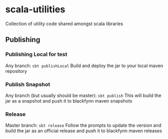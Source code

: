 # scala-utilities
Collection of utility code shared amongst scala libraries

## Publishing

### Publishing Local for test
Any branch: `sbt publishLocal`
Build and deploy the jar to your local maven repository

### Publish Snapshot
Any branch (but usually should be master): `sbt publish`
This will build the jar as a snapshot and push it to blackfynn maven snapshots

### Release
Master branch: `sbt release`
Follow the prompts to update the version and build the jar as an official release and push it to blackfynn maven releases
